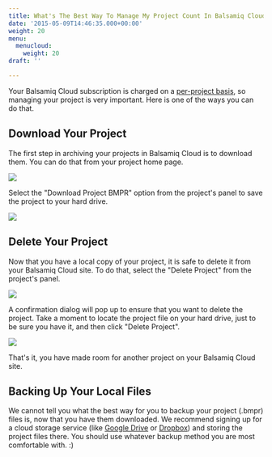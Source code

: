 ```yaml
---
title: What's The Best Way To Manage My Project Count In Balsamiq Cloud?
date: '2015-05-09T14:46:35.000+00:00'
weight: 20
menu:
  menucloud:
    weight: 20
draft: ''

---
```

Your Balsamiq Cloud subscription is charged on a [per-project basis](https://linktosalespage?), so managing your project is very important. Here is one of the ways you can do that.

## Download Your Project

The first step in archiving your projects in Balsamiq Cloud is to download them. You can do that from your project home page.

![](https://media.balsamiq.com/img/support/docs/cloud/project-actions.png)

Select the "Download Project BMPR" option from the project's panel to save the project to your hard drive.

![](https://media.balsamiq.com/img/support/docs/cloud/download_project.png)

## Delete Your Project

Now that you have a local copy of your project, it is safe to delete it from your Balsamiq Cloud site. To do that, select the "Delete Project" from the project's panel.

![](https://media.balsamiq.com/img/support/docs/cloud/delete_project.png)

A confirmation dialog will pop up to ensure that you want to delete the project. Take a moment to locate the project file on your hard drive, just to be sure you have it, and then click "Delete Project".

![](https://media.balsamiq.com/img/support/docs/cloud/delete_project_confirmation.png)

That's it, you have made room for another project on your Balsamiq Cloud site.

## Backing Up Your Local Files

We cannot tell you what the best way for you to backup your project (.bmpr) files is, now that you have them downloaded. We recommend signing up for a cloud storage service (like [Google Drive](https://drive.google.com) or [Dropbox](https://www.dropbox.com)) and storing the project files there. You should use whatever backup method you are most comfortable with. :)
